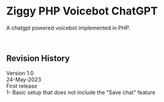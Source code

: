 # Ziggy PHP Voicebot ChatGPT
A chatgpt powered voicebot implemented in PHP.

<br>

## Revision History

Version 1.0<br>
24-May-2023<br>
First release<br>
1- Basic setup that does not include the "Save chat" feature<br>
